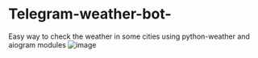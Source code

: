 # Telegram-weather-bot-
Easy way to check the weather in some cities using python-weather and aiogram modules
![image](https://github.com/adst0rm/Telegram-weather-bot-/assets/113520087/52832562-0512-4fbb-901a-d02594ef0d8b)
